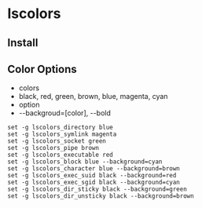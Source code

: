# lscolors

## Install

## Color Options

* colors
 * black, red, green, brown, blue, magenta, cyan
* option
 * --backgroud=[color], --bold

```fish
set -g lscolors_directory blue
set -g lscolors_symlink magenta
set -g lscolors_socket green
set -g lscolors_pipe brown
set -g lscolors_executable red
set -g lscolors_block blue --background=cyan
set -g lscolors_character blue --background=brown
set -g lscolors_exec_suid black --background=red
set -g lscolors_exec_sgid black --background=cyan
set -g lscolors_dir_sticky black --background=green
set -g lscolors_dir_unsticky black --background=brown
```
